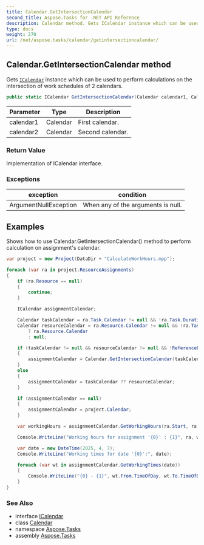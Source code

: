 ```yaml
---
title: Calendar.GetIntersectionCalendar
second_title: Aspose.Tasks for .NET API Reference
description: Calendar method. Gets ICalendar instance which can be used to perform calculations on the intersection of work schedules of 2 calendars
type: docs
weight: 270
url: /net/aspose.tasks/calendar/getintersectioncalendar/
---
```

## Calendar.GetIntersectionCalendar method

Gets [`ICalendar`](../../icalendar/) instance which can be used to perform calculations on the intersection of work schedules of 2 calendars.

```csharp
public static ICalendar GetIntersectionCalendar(Calendar calendar1, Calendar calendar2)
```

| Parameter | Type | Description |
| --- | --- | --- |
| calendar1 | Calendar | First calendar. |
| calendar2 | Calendar | Second calendar. |

### Return Value

Implementation of ICalendar interface.

### Exceptions

| exception | condition |
| --- | --- |
| ArgumentNullException | When any of the arguments is null. |

## Examples

Shows how to use Calendar.GetIntersectionCalendar() method to perform calculation on assignment's calendar.

```csharp
var project = new Project(DataDir + "CalculateWorkHours.mpp");

foreach (var ra in project.ResourceAssignments)
{
    if (ra.Resource == null)
    {
        continue;
    }

    ICalendar assignmentCalendar;

    Calendar taskCalendar = ra.Task.Calendar != null && !ra.Task.Duration.IsEstimated ? ra.Task.Calendar : null;
    Calendar resourceCalendar = ra.Resource.Calendar != null && !ra.Task.IgnoreResourceCalendar
        ? ra.Resource.Calendar
        : null;

    if (taskCalendar != null && resourceCalendar != null && !ReferenceEquals(taskCalendar, resourceCalendar))
    {
        assignmentCalendar = Calendar.GetIntersectionCalendar(taskCalendar, resourceCalendar);
    }
    else
    {
        assignmentCalendar = taskCalendar ?? resourceCalendar;
    }

    if (assignmentCalendar == null)
    {
        assignmentCalendar = project.Calendar;
    }

    var workingHours = assignmentCalendar.GetWorkingHours(ra.Start, ra.Finish);

    Console.WriteLine("Working hours for assignment '{0}' : {1}", ra, workingHours);

    var date = new DateTime(2025, 4, 7);
    Console.WriteLine("Working times for date '{0}':", date);

    foreach (var wt in assignmentCalendar.GetWorkingTimes(date))
    {
        Console.WriteLine("{0} - {1}", wt.From.TimeOfDay, wt.To.TimeOfDay);
    }
}
```

### See Also

* interface [ICalendar](../../icalendar/)
* class [Calendar](../)
* namespace [Aspose.Tasks](../../calendar/)
* assembly [Aspose.Tasks](../../../)


